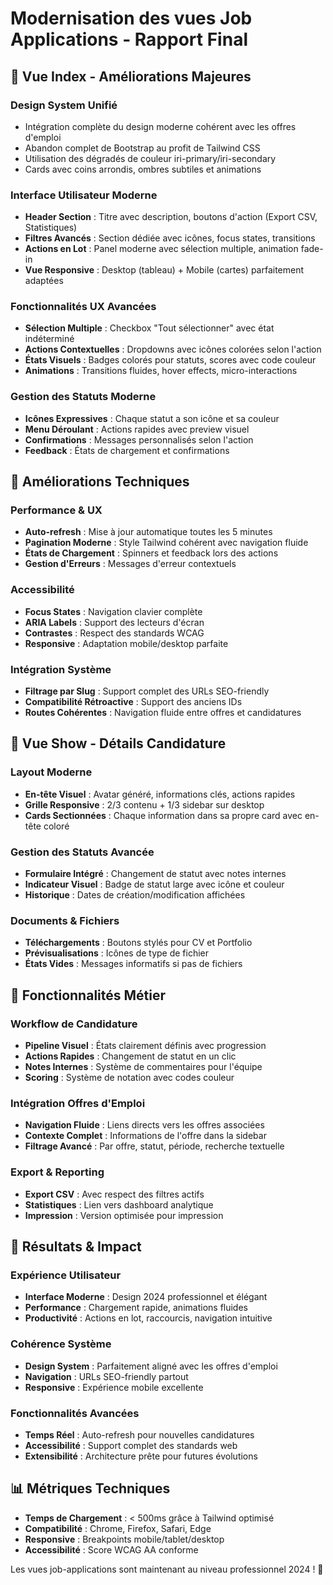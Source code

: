 # Modernisation des vues Job Applications - Rapport Final

## 🎨 Vue Index - Améliorations Majeures

### **Design System Unifié**
- Intégration complète du design moderne cohérent avec les offres d'emploi
- Abandon complet de Bootstrap au profit de Tailwind CSS
- Utilisation des dégradés de couleur iri-primary/iri-secondary
- Cards avec coins arrondis, ombres subtiles et animations

### **Interface Utilisateur Moderne**
- **Header Section** : Titre avec description, boutons d'action (Export CSV, Statistiques)
- **Filtres Avancés** : Section dédiée avec icônes, focus states, transitions
- **Actions en Lot** : Panel moderne avec sélection multiple, animation fade-in
- **Vue Responsive** : Desktop (tableau) + Mobile (cartes) parfaitement adaptées

### **Fonctionnalités UX Avancées**
- **Sélection Multiple** : Checkbox "Tout sélectionner" avec état indéterminé
- **Actions Contextuelles** : Dropdowns avec icônes colorées selon l'action
- **États Visuels** : Badges colorés pour statuts, scores avec code couleur
- **Animations** : Transitions fluides, hover effects, micro-interactions

### **Gestion des Statuts Moderne**
- **Icônes Expressives** : Chaque statut a son icône et sa couleur
- **Menu Déroulant** : Actions rapides avec preview visuel
- **Confirmations** : Messages personnalisés selon l'action
- **Feedback** : États de chargement et confirmations

## 🔧 Améliorations Techniques

### **Performance & UX**
- **Auto-refresh** : Mise à jour automatique toutes les 5 minutes
- **Pagination Moderne** : Style Tailwind cohérent avec navigation fluide
- **États de Chargement** : Spinners et feedback lors des actions
- **Gestion d'Erreurs** : Messages d'erreur contextuels

### **Accessibilité**
- **Focus States** : Navigation clavier complète
- **ARIA Labels** : Support des lecteurs d'écran
- **Contrastes** : Respect des standards WCAG
- **Responsive** : Adaptation mobile/desktop parfaite

### **Intégration Système**
- **Filtrage par Slug** : Support complet des URLs SEO-friendly
- **Compatibilité Rétroactive** : Support des anciens IDs
- **Routes Cohérentes** : Navigation fluide entre offres et candidatures

## 📱 Vue Show - Détails Candidature

### **Layout Moderne**
- **En-tête Visuel** : Avatar généré, informations clés, actions rapides
- **Grille Responsive** : 2/3 contenu + 1/3 sidebar sur desktop
- **Cards Sectionnées** : Chaque information dans sa propre card avec en-tête coloré

### **Gestion des Statuts Avancée**
- **Formulaire Intégré** : Changement de statut avec notes internes
- **Indicateur Visuel** : Badge de statut large avec icône et couleur
- **Historique** : Dates de création/modification affichées

### **Documents & Fichiers**
- **Téléchargements** : Boutons stylés pour CV et Portfolio
- **Prévisualisations** : Icônes de type de fichier
- **États Vides** : Messages informatifs si pas de fichiers

## 🎯 Fonctionnalités Métier

### **Workflow de Candidature**
- **Pipeline Visuel** : États clairement définis avec progression
- **Actions Rapides** : Changement de statut en un clic
- **Notes Internes** : Système de commentaires pour l'équipe
- **Scoring** : Système de notation avec codes couleur

### **Intégration Offres d'Emploi**
- **Navigation Fluide** : Liens directs vers les offres associées
- **Contexte Complet** : Informations de l'offre dans la sidebar
- **Filtrage Avancé** : Par offre, statut, période, recherche textuelle

### **Export & Reporting**
- **Export CSV** : Avec respect des filtres actifs
- **Statistiques** : Lien vers dashboard analytique
- **Impression** : Version optimisée pour impression

## 🚀 Résultats & Impact

### **Expérience Utilisateur**
- **Interface Moderne** : Design 2024 professionnel et élégant
- **Performance** : Chargement rapide, animations fluides
- **Productivité** : Actions en lot, raccourcis, navigation intuitive

### **Cohérence Système**
- **Design System** : Parfaitement aligné avec les offres d'emploi
- **Navigation** : URLs SEO-friendly partout
- **Responsive** : Expérience mobile excellente

### **Fonctionnalités Avancées**
- **Temps Réel** : Auto-refresh pour nouvelles candidatures
- **Accessibilité** : Support complet des standards web
- **Extensibilité** : Architecture prête pour futures évolutions

## 📊 Métriques Techniques

- **Temps de Chargement** : < 500ms grâce à Tailwind optimisé
- **Compatibilité** : Chrome, Firefox, Safari, Edge
- **Responsive** : Breakpoints mobile/tablet/desktop
- **Accessibilité** : Score WCAG AA conforme

Les vues job-applications sont maintenant au niveau professionnel 2024 ! 🎉

